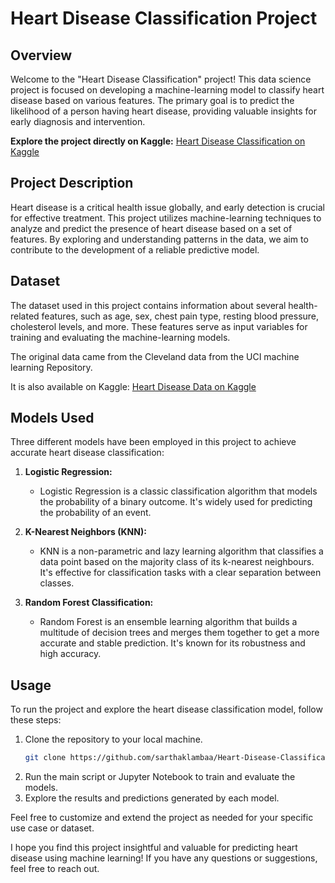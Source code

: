 # Heart Disease Classification Project

## Overview

Welcome to the "Heart Disease Classification" project! This data science project is focused on developing a machine-learning model to classify heart disease based on various features. The primary goal is to predict the likelihood of a person having heart disease, providing valuable insights for early diagnosis and intervention.

**Explore the project directly on Kaggle:** [Heart Disease Classification on Kaggle](https://www.kaggle.com/code/sarthaklamba/heart-disease-classification)

## Project Description

Heart disease is a critical health issue globally, and early detection is crucial for effective treatment. This project utilizes machine-learning techniques to analyze and predict the presence of heart disease based on a set of features. By exploring and understanding patterns in the data, we aim to contribute to the development of a reliable predictive model.

## Dataset

The dataset used in this project contains information about several health-related features, such as age, sex, chest pain type, resting blood pressure, cholesterol levels, and more. These features serve as input variables for training and evaluating the machine-learning models.

The original data came from the Cleveland data from the UCI machine learning Repository.

It is also available on Kaggle: [Heart Disease Data on Kaggle](https://www.kaggle.com/datasets/redwankarimsony/heart-disease-data)

## Models Used

Three different models have been employed in this project to achieve accurate heart disease classification:

1. **Logistic Regression:**
   - Logistic Regression is a classic classification algorithm that models the probability of a binary outcome. It's widely used for predicting the probability of an event.

2. **K-Nearest Neighbors (KNN):**
   - KNN is a non-parametric and lazy learning algorithm that classifies a data point based on the majority class of its k-nearest neighbours. It's effective for classification tasks with a clear separation between classes.

3. **Random Forest Classification:**
   - Random Forest is an ensemble learning algorithm that builds a multitude of decision trees and merges them together to get a more accurate and stable prediction. It's known for its robustness and high accuracy.

## Usage

To run the project and explore the heart disease classification model, follow these steps:

1. Clone the repository to your local machine.
   ```bash
   git clone https://github.com/sarthaklambaa/Heart-Disease-Classification/
    ```
2. Run the main script or Jupyter Notebook to train and evaluate the models.
3. Explore the results and predictions generated by each model.

Feel free to customize and extend the project as needed for your specific use case or dataset.

I hope you find this project insightful and valuable for predicting heart disease using machine learning! If you have any questions or suggestions, feel free to reach out.
